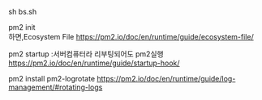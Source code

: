 sh bs.sh

pm2 init  
하면,Ecosystem File
https://pm2.io/doc/en/runtime/guide/ecosystem-file/

pm2 startup :서버컴퓨터라 리부팅되어도 pm2실행
https://pm2.io/doc/en/runtime/guide/startup-hook/


pm2 install pm2-logrotate
https://pm2.io/doc/en/runtime/guide/log-management/#rotating-logs